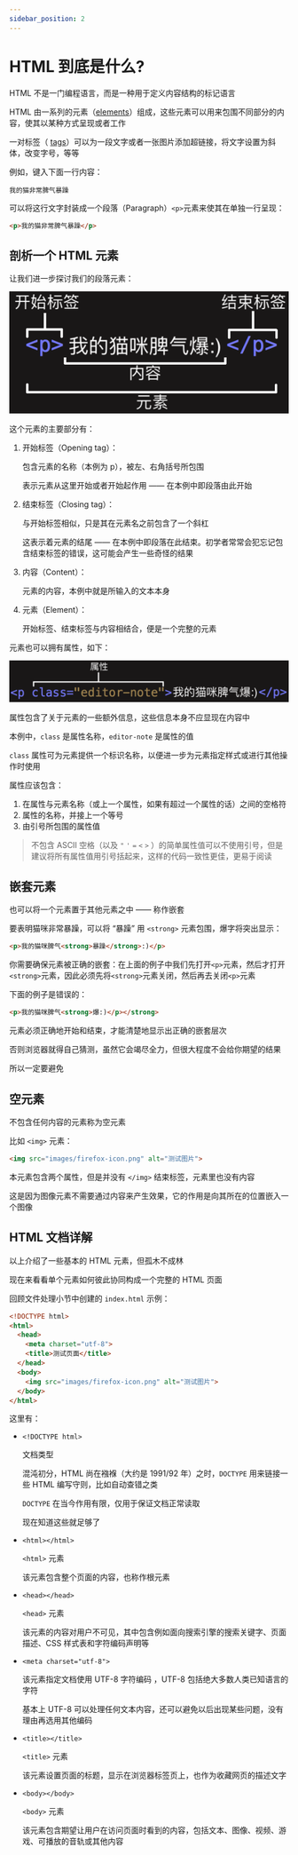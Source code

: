 ```yaml
---
sidebar_position: 2
---
```


# HTML 到底是什么?

HTML 不是一门编程语言，而是一种用于定义内容结构的标记语言

HTML 由一系列的元素（[elements](https://developer.mozilla.org/zh-CN/docs/Glossary/Element)）组成，这些元素可以用来包围不同部分的内容，使其以某种方式呈现或者工作

一对标签（ [tags](https://developer.mozilla.org/zh-CN/docs/Glossary/Tag)）可以为一段文字或者一张图片添加超链接，将文字设置为斜体，改变字号，等等

例如，键入下面一行内容：

```
我的猫非常脾气暴躁
```

可以将这行文字封装成一个段落（Paragraph）`<p>`元素来使其在单独一行呈现：

```html
<p>我的猫非常脾气暴躁</p>
```

## 剖析一个 HTML 元素

让我们进一步探讨我们的段落元素：

![01](../img/01.png)

这个元素的主要部分有：

1. 开始标签（Opening tag）：

   包含元素的名称（本例为 p），被左、右角括号所包围

   表示元素从这里开始或者开始起作用 —— 在本例中即段落由此开始

2. 结束标签（Closing tag）：

   与开始标签相似，只是其在元素名之前包含了一个斜杠

   这表示着元素的结尾 —— 在本例中即段落在此结束。初学者常常会犯忘记包含结束标签的错误，这可能会产生一些奇怪的结果

3. 内容（Content）：

   元素的内容，本例中就是所输入的文本本身

4. 元素（Element）：

   开始标签、结束标签与内容相结合，便是一个完整的元素

元素也可以拥有属性，如下：

![05](	../img/05.png)

属性包含了关于元素的一些额外信息，这些信息本身不应显现在内容中

本例中，`class` 是属性名称，`editor-note` 是属性的值 

`class` 属性可为元素提供一个标识名称，以便进一步为元素指定样式或进行其他操作时使用

属性应该包含：

1. 在属性与元素名称（或上一个属性，如果有超过一个属性的话）之间的空格符
2. 属性的名称，并接上一个等号
3. 由引号所包围的属性值

> 不包含 ASCII 空格（以及 `"` `'` `=` `<` `>` ）的简单属性值可以不使用引号，但是建议将所有属性值用引号括起来，这样的代码一致性更佳，更易于阅读

## 嵌套元素

也可以将一个元素置于其他元素之中 —— 称作嵌套

要表明猫咪非常暴躁，可以将 “暴躁” 用 `<strong>` 元素包围，爆字将突出显示：

```html
<p>我的猫咪脾气<strong>暴躁</strong>:)</p>
```

你需要确保元素被正确的嵌套：在上面的例子中我们先打开`<p>`元素，然后才打开`<strong>`元素，因此必须先将`<strong>`元素关闭，然后再去关闭`<p>`元素

下面的例子是错误的：

```html
<p>我的猫咪脾气<strong>爆:)</p></strong>
```

元素必须正确地开始和结束，才能清楚地显示出正确的嵌套层次

否则浏览器就得自己猜测，虽然它会竭尽全力，但很大程度不会给你期望的结果

所以一定要避免

## 空元素

不包含任何内容的元素称为空元素

比如 `<img>` 元素：

```html
<img src="images/firefox-icon.png" alt="测试图片">
```

本元素包含两个属性，但是并没有 `</img>` 结束标签，元素里也没有内容

这是因为图像元素不需要通过内容来产生效果，它的作用是向其所在的位置嵌入一个图像

## HTML 文档详解

以上介绍了一些基本的 HTML 元素，但孤木不成林

现在来看看单个元素如何彼此协同构成一个完整的 HTML 页面

回顾文件处理小节中创建的 `index.html` 示例：

```html
<!DOCTYPE html>
<html>
  <head>
    <meta charset="utf-8">
    <title>测试页面</title>
  </head>
  <body>
    <img src="images/firefox-icon.png" alt="测试图片">
  </body>
</html>
```

这里有：

- `<!DOCTYPE html>`

  文档类型

  混沌初分，HTML 尚在襁褓（大约是 1991/92 年）之时，`DOCTYPE` 用来链接一些 HTML 编写守则，比如自动查错之类

  `DOCTYPE` 在当今作用有限，仅用于保证文档正常读取

  现在知道这些就足够了

- `<html></html>` 

  `<html>` 元素

  该元素包含整个页面的内容，也称作根元素

- `<head></head>` 

  `<head>` 元素

  该元素的内容对用户不可见，其中包含例如面向搜索引擎的搜索关键字、页面描述、CSS 样式表和字符编码声明等

- `<meta charset="utf-8">` 

  该元素指定文档使用 UTF-8 字符编码 ，UTF-8 包括绝大多数人类已知语言的字符

  基本上 UTF-8 可以处理任何文本内容，还可以避免以后出现某些问题，没有理由再选用其他编码

- `<title></title>`

  `<title>` 元素

  该元素设置页面的标题，显示在浏览器标签页上，也作为收藏网页的描述文字

- `<body></body>` 

  `<body>` 元素

  该元素包含期望让用户在访问页面时看到的内容，包括文本、图像、视频、游戏、可播放的音轨或其他内容

